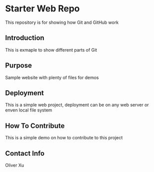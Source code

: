 # Starter Web Repo

This repository is for showing how Git and GitHub work

## Introduction

This is exmaple to show different parts of Git

## Purpose

Sample website with plenty of files for demos

## Deployment

This is a simple web project, deployment can be on any web server or enven local file system

## How To Contribute
This is a simple demo on how to contribute to this project

## Contact Info
Oliver Xu
